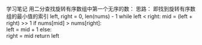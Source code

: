 学习笔记
用二分查找旋转有序数组中第一个无序的数：
思路：
即找到旋转有序数组的最小值的索引
left, right = 0, len(nums) - 1
while left < right:
    mid = (left + right) >> 1
        if nums[mid] > nums[right]:         
            left = mid + 1
        else:                               
             right = mid
return left
